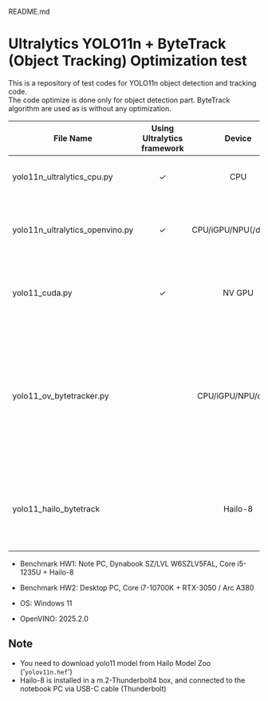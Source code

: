 README.md

# Ultralytics YOLO11n + ByteTrack (Object Tracking) Optimization test

This is a repository of test codes for YOLO11n object detection and tracking code.  
The code optimize is done only for object detection part. ByteTrack algorithm are used as is without any optimization.  

|File Name|Using Ultralytics framework|Device|Description|FPS(reference)|
|---|:---:|:---:|---|:---:|
|yolo11n_ultralytics_cpu.py|✓|CPU|Run original Ultralytics YOLO11n with CPU|4|
|yolo11n_ultralytics_openvino.py|✓|CPU/iGPU/NPU(/dGPU?)|Used OpenVINO to optimize. Still using Ultralytics framework|CPU 13<br>iGPU 30|
|yolo11_cuda.py|✓|NV GPU|Used TensorRT to optimize. Still using Ultralytics framework|60|
|yolo11_ov_bytetracker.py||CPU/iGPU/NPU/dGPU|Use OpenVINO (without Ultralytics framework) to run object detection, and pass the result to ByteTrack to track the detected objects|CPU 28<br>iGPU 60<br>dGPU 72|
|yolo11_hailo_bytetrack||Hailo-8|Use Hailo-8 and HailoRT for object detection without Ultralytics framework|120|

- Benchmark HW1: Note PC, Dynabook SZ/LVL W6SZLV5FAL, Core i5-1235U + Hailo-8
- Benchmark HW2: Desktop PC, Core i7-10700K + RTX-3050 / Arc A380

- OS: Windows 11
- OpenVINO: 2025.2.0

## Note
- You need to download yolo11 model from Hailo Model Zoo ('`yolov11n.hef`')
- Hailo-8 is installed in a m.2-Thunderbolt4 box, and connected to the notebook PC via USB-C cable (Thunderbolt)

